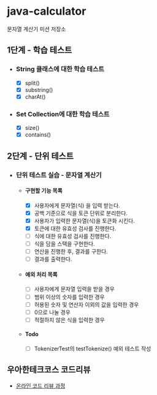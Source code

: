 # java-calculator
문자열 계산기 미션 저장소

## 1단계 - 학습 테스트

- ### String 클래스에 대한 학습 테스트

  - [x] split()
  - [x] substring()
  - [x] charAt()

- ### Set Collection에 대한 학습 테스트
  - [x] size()
  - [x] contains()

## 2단계 - 단위 테스트

- ### 단위 테스트 실습 - 문자열 계산기
  - #### 구현할 기능 목록
    - [x] 사용자에게 문자열(식) 을 입력 받는다.
    - [x] 공백 기준으로 식을 토큰 단위로 분리한다.
    - [x] 사용자가 입력한 문자열(식)을 토큰화 시킨다.
    - [x] 토큰에 대한 유효성 검사를 진행한다.
    - [ ] 식에 대한 유효성 검사를 진행한다. 
    - [ ] 식을 담을 스택을 구현한다.
    - [ ] 연산을 진행한 후, 결과를 구한다.
    - [ ] 결과를 출력한다.
    
  - #### 예외 처리 목록
    - [ ] 사용자에게 문자열 입력을 받을 경우
    - [ ] 범위 이상의 숫자를 입력한 경우
    - [ ] 허용된 숫자 및 연산자 이외의 값을 입력한 경우
    - [ ] 0으로 나눌 경우
    - [ ] 적절하지 않은 식을 입력한 경우
  
  - #### Todo
    - [ ] TokenizerTest의 testTokenize() 예외 테스트 작성
    

## 우아한테크코스 코드리뷰

* [온라인 코드 리뷰 과정](https://github.com/woowacourse/woowacourse-docs/blob/master/maincourse/README.md)